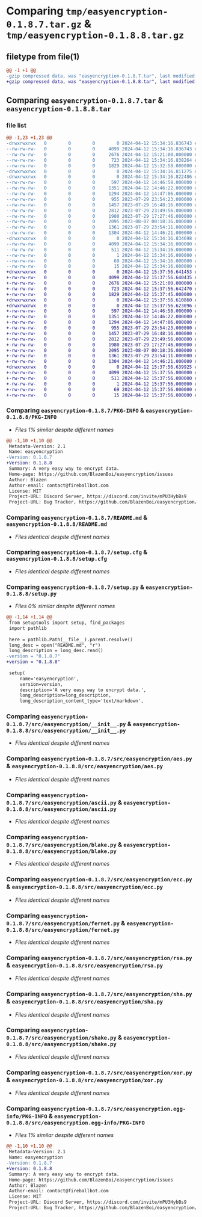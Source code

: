 # Comparing `tmp/easyencryption-0.1.8.7.tar.gz` & `tmp/easyencryption-0.1.8.8.tar.gz`

## filetype from file(1)

```diff
@@ -1 +1 @@
-gzip compressed data, was "easyencryption-0.1.8.7.tar", last modified: Fri Apr 12 15:34:16 2024, max compression
+gzip compressed data, was "easyencryption-0.1.8.8.tar", last modified: Fri Apr 12 15:37:56 2024, max compression
```

## Comparing `easyencryption-0.1.8.7.tar` & `easyencryption-0.1.8.8.tar`

### file list

```diff
@@ -1,23 +1,23 @@
-drwxrwxrwx   0        0        0        0 2024-04-12 15:34:16.836743 easyencryption-0.1.8.7/
--rw-rw-rw-   0        0        0     4099 2024-04-12 15:34:16.836743 easyencryption-0.1.8.7/PKG-INFO
--rw-rw-rw-   0        0        0     2676 2024-04-12 15:21:00.000000 easyencryption-0.1.8.7/README.md
--rw-rw-rw-   0        0        0      723 2024-04-12 15:34:16.838264 easyencryption-0.1.8.7/setup.cfg
--rw-rw-rw-   0        0        0     1829 2024-04-12 15:32:58.000000 easyencryption-0.1.8.7/setup.py
-drwxrwxrwx   0        0        0        0 2024-04-12 15:34:16.811275 easyencryption-0.1.8.7/src/
-drwxrwxrwx   0        0        0        0 2024-04-12 15:34:16.822486 easyencryption-0.1.8.7/src/easyencryption/
--rw-rw-rw-   0        0        0      597 2024-04-12 14:46:58.000000 easyencryption-0.1.8.7/src/easyencryption/__init__.py
--rw-rw-rw-   0        0        0     1351 2024-04-12 14:46:22.000000 easyencryption-0.1.8.7/src/easyencryption/aes.py
--rw-rw-rw-   0        0        0     1294 2024-04-12 14:47:06.000000 easyencryption-0.1.8.7/src/easyencryption/ascii.py
--rw-rw-rw-   0        0        0      955 2023-07-29 23:54:23.000000 easyencryption-0.1.8.7/src/easyencryption/blake.py
--rw-rw-rw-   0        0        0     1457 2023-07-29 16:48:16.000000 easyencryption-0.1.8.7/src/easyencryption/ecc.py
--rw-rw-rw-   0        0        0     2812 2023-07-29 23:49:56.000000 easyencryption-0.1.8.7/src/easyencryption/fernet.py
--rw-rw-rw-   0        0        0     1980 2023-07-29 17:27:46.000000 easyencryption-0.1.8.7/src/easyencryption/rsa.py
--rw-rw-rw-   0        0        0     2095 2023-08-07 00:18:36.000000 easyencryption-0.1.8.7/src/easyencryption/sha.py
--rw-rw-rw-   0        0        0     1361 2023-07-29 23:54:11.000000 easyencryption-0.1.8.7/src/easyencryption/shake.py
--rw-rw-rw-   0        0        0     1304 2024-04-12 14:46:21.000000 easyencryption-0.1.8.7/src/easyencryption/xor.py
-drwxrwxrwx   0        0        0        0 2024-04-12 15:34:16.834698 easyencryption-0.1.8.7/src/easyencryption.egg-info/
--rw-rw-rw-   0        0        0     4099 2024-04-12 15:34:16.000000 easyencryption-0.1.8.7/src/easyencryption.egg-info/PKG-INFO
--rw-rw-rw-   0        0        0      511 2024-04-12 15:34:16.000000 easyencryption-0.1.8.7/src/easyencryption.egg-info/SOURCES.txt
--rw-rw-rw-   0        0        0        1 2024-04-12 15:34:16.000000 easyencryption-0.1.8.7/src/easyencryption.egg-info/dependency_links.txt
--rw-rw-rw-   0        0        0       69 2024-04-12 15:34:16.000000 easyencryption-0.1.8.7/src/easyencryption.egg-info/requires.txt
--rw-rw-rw-   0        0        0       15 2024-04-12 15:34:16.000000 easyencryption-0.1.8.7/src/easyencryption.egg-info/top_level.txt
+drwxrwxrwx   0        0        0        0 2024-04-12 15:37:56.641453 easyencryption-0.1.8.8/
+-rw-rw-rw-   0        0        0     4099 2024-04-12 15:37:56.640435 easyencryption-0.1.8.8/PKG-INFO
+-rw-rw-rw-   0        0        0     2676 2024-04-12 15:21:00.000000 easyencryption-0.1.8.8/README.md
+-rw-rw-rw-   0        0        0      723 2024-04-12 15:37:56.642470 easyencryption-0.1.8.8/setup.cfg
+-rw-rw-rw-   0        0        0     1829 2024-04-12 15:37:45.000000 easyencryption-0.1.8.8/setup.py
+drwxrwxrwx   0        0        0        0 2024-04-12 15:37:56.610860 easyencryption-0.1.8.8/src/
+drwxrwxrwx   0        0        0        0 2024-04-12 15:37:56.623096 easyencryption-0.1.8.8/src/easyencryption/
+-rw-rw-rw-   0        0        0      597 2024-04-12 14:46:58.000000 easyencryption-0.1.8.8/src/easyencryption/__init__.py
+-rw-rw-rw-   0        0        0     1351 2024-04-12 14:46:22.000000 easyencryption-0.1.8.8/src/easyencryption/aes.py
+-rw-rw-rw-   0        0        0     1294 2024-04-12 14:47:06.000000 easyencryption-0.1.8.8/src/easyencryption/ascii.py
+-rw-rw-rw-   0        0        0      955 2023-07-29 23:54:23.000000 easyencryption-0.1.8.8/src/easyencryption/blake.py
+-rw-rw-rw-   0        0        0     1457 2023-07-29 16:48:16.000000 easyencryption-0.1.8.8/src/easyencryption/ecc.py
+-rw-rw-rw-   0        0        0     2812 2023-07-29 23:49:56.000000 easyencryption-0.1.8.8/src/easyencryption/fernet.py
+-rw-rw-rw-   0        0        0     1980 2023-07-29 17:27:46.000000 easyencryption-0.1.8.8/src/easyencryption/rsa.py
+-rw-rw-rw-   0        0        0     2095 2023-08-07 00:18:36.000000 easyencryption-0.1.8.8/src/easyencryption/sha.py
+-rw-rw-rw-   0        0        0     1361 2023-07-29 23:54:11.000000 easyencryption-0.1.8.8/src/easyencryption/shake.py
+-rw-rw-rw-   0        0        0     1304 2024-04-12 14:46:21.000000 easyencryption-0.1.8.8/src/easyencryption/xor.py
+drwxrwxrwx   0        0        0        0 2024-04-12 15:37:56.639925 easyencryption-0.1.8.8/src/easyencryption.egg-info/
+-rw-rw-rw-   0        0        0     4099 2024-04-12 15:37:56.000000 easyencryption-0.1.8.8/src/easyencryption.egg-info/PKG-INFO
+-rw-rw-rw-   0        0        0      511 2024-04-12 15:37:56.000000 easyencryption-0.1.8.8/src/easyencryption.egg-info/SOURCES.txt
+-rw-rw-rw-   0        0        0        1 2024-04-12 15:37:56.000000 easyencryption-0.1.8.8/src/easyencryption.egg-info/dependency_links.txt
+-rw-rw-rw-   0        0        0       69 2024-04-12 15:37:56.000000 easyencryption-0.1.8.8/src/easyencryption.egg-info/requires.txt
+-rw-rw-rw-   0        0        0       15 2024-04-12 15:37:56.000000 easyencryption-0.1.8.8/src/easyencryption.egg-info/top_level.txt
```

### Comparing `easyencryption-0.1.8.7/PKG-INFO` & `easyencryption-0.1.8.8/PKG-INFO`

 * *Files 1% similar despite different names*

```diff
@@ -1,10 +1,10 @@
 Metadata-Version: 2.1
 Name: easyencryption
-Version: 0.1.8.7
+Version: 0.1.8.8
 Summary: A very easy way to encrypt data.
 Home-page: https://github.com/BlazenBoi/easyencryption/issues
 Author: Blazen
 Author-email: contact@fireballbot.com
 License: MIT
 Project-URL: Discord Server, https://discord.com/invite/mPU3HybBs9
 Project-URL: Bug Tracker, https://github.com/BlazenBoi/easyencryption/issues
```

### Comparing `easyencryption-0.1.8.7/README.md` & `easyencryption-0.1.8.8/README.md`

 * *Files identical despite different names*

### Comparing `easyencryption-0.1.8.7/setup.cfg` & `easyencryption-0.1.8.8/setup.cfg`

 * *Files identical despite different names*

### Comparing `easyencryption-0.1.8.7/setup.py` & `easyencryption-0.1.8.8/setup.py`

 * *Files 0% similar despite different names*

```diff
@@ -1,14 +1,14 @@
 from setuptools import setup, find_packages
 import pathlib
 
 here = pathlib.Path(__file__).parent.resolve()
 long_desc = open("README.md", "r")
 long_description = long_desc.read()
-version = "0.1.8.7"
+version = "0.1.8.8"
 
 setup(
     name='easyencryption',
     version=version,
     description='A very easy way to encrypt data.',
     long_description=long_description,
     long_description_content_type='text/markdown',
```

### Comparing `easyencryption-0.1.8.7/src/easyencryption/__init__.py` & `easyencryption-0.1.8.8/src/easyencryption/__init__.py`

 * *Files identical despite different names*

### Comparing `easyencryption-0.1.8.7/src/easyencryption/aes.py` & `easyencryption-0.1.8.8/src/easyencryption/aes.py`

 * *Files identical despite different names*

### Comparing `easyencryption-0.1.8.7/src/easyencryption/ascii.py` & `easyencryption-0.1.8.8/src/easyencryption/ascii.py`

 * *Files identical despite different names*

### Comparing `easyencryption-0.1.8.7/src/easyencryption/blake.py` & `easyencryption-0.1.8.8/src/easyencryption/blake.py`

 * *Files identical despite different names*

### Comparing `easyencryption-0.1.8.7/src/easyencryption/ecc.py` & `easyencryption-0.1.8.8/src/easyencryption/ecc.py`

 * *Files identical despite different names*

### Comparing `easyencryption-0.1.8.7/src/easyencryption/fernet.py` & `easyencryption-0.1.8.8/src/easyencryption/fernet.py`

 * *Files identical despite different names*

### Comparing `easyencryption-0.1.8.7/src/easyencryption/rsa.py` & `easyencryption-0.1.8.8/src/easyencryption/rsa.py`

 * *Files identical despite different names*

### Comparing `easyencryption-0.1.8.7/src/easyencryption/sha.py` & `easyencryption-0.1.8.8/src/easyencryption/sha.py`

 * *Files identical despite different names*

### Comparing `easyencryption-0.1.8.7/src/easyencryption/shake.py` & `easyencryption-0.1.8.8/src/easyencryption/shake.py`

 * *Files identical despite different names*

### Comparing `easyencryption-0.1.8.7/src/easyencryption/xor.py` & `easyencryption-0.1.8.8/src/easyencryption/xor.py`

 * *Files identical despite different names*

### Comparing `easyencryption-0.1.8.7/src/easyencryption.egg-info/PKG-INFO` & `easyencryption-0.1.8.8/src/easyencryption.egg-info/PKG-INFO`

 * *Files 1% similar despite different names*

```diff
@@ -1,10 +1,10 @@
 Metadata-Version: 2.1
 Name: easyencryption
-Version: 0.1.8.7
+Version: 0.1.8.8
 Summary: A very easy way to encrypt data.
 Home-page: https://github.com/BlazenBoi/easyencryption/issues
 Author: Blazen
 Author-email: contact@fireballbot.com
 License: MIT
 Project-URL: Discord Server, https://discord.com/invite/mPU3HybBs9
 Project-URL: Bug Tracker, https://github.com/BlazenBoi/easyencryption/issues
```


